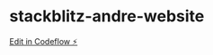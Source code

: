 # stackblitz-andre-website

[Edit in Codeflow ⚡️](https://stackblitz.com/~/github.com/drebob/stackblitz-andre-website)